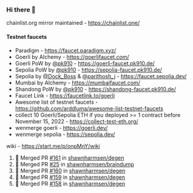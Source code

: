 ### Hi there 👋

chainlist.org mirror maintained - https://chainlist.one/

#### Testnet faucets
- Paradigm - https://faucet.paradigm.xyz/
- Goerli by Alchemy - https://goerlifaucet.com/
- Goerli PoW by [@pk910](https://github.com/pk910/PoWFaucet) - https://goerli-faucet.pk910.de/
- Sepolia PoW by [@pk910](https://github.com/pk910/PoWFaucet) - https://sepolia-faucet.pk910.de/
- Sepolia by [@Dock_Boss](https://twitter.com/Dock_Boss) & [@parithosh_j](https://twitter.com/parithosh_j) - https://faucet.sepolia.dev/
- Mumbai by Alchemy - https://mumbaifaucet.com/
- Shandong PoW by [@pk910](https://github.com/pk910/PoWFaucet) - https://shandong-faucet.pk910.de/ 
- Faucet Link - https://faucetlink.to/goerli
- Awesome list of testnet faucets - https://github.com/arddluma/awesome-list-testnet-faucets
- collect 10 Goerli/Sepolia ETH if you deployed >= 1 contract before November 15, 2022 - https://collect-test-eth.org/
- wenmerge goerli - https://goerli.dev/
- wenmerge sepolia - https://sepolia.dev/ 

wiki - https://start.me/p/onpMnY/wiki

<!--START_SECTION:activity-->
1. 🎉 Merged PR [#161](https://github.com/shawnharmsen/degen/pull/161) in [shawnharmsen/degen](https://github.com/shawnharmsen/degen)
2. 🎉 Merged PR [#25](https://github.com/shawnharmsen/braindump/pull/25) in [shawnharmsen/braindump](https://github.com/shawnharmsen/braindump)
3. 🎉 Merged PR [#160](https://github.com/shawnharmsen/degen/pull/160) in [shawnharmsen/degen](https://github.com/shawnharmsen/degen)
4. 🎉 Merged PR [#159](https://github.com/shawnharmsen/degen/pull/159) in [shawnharmsen/degen](https://github.com/shawnharmsen/degen)
5. 🎉 Merged PR [#158](https://github.com/shawnharmsen/degen/pull/158) in [shawnharmsen/degen](https://github.com/shawnharmsen/degen)
<!--END_SECTION:activity-->
